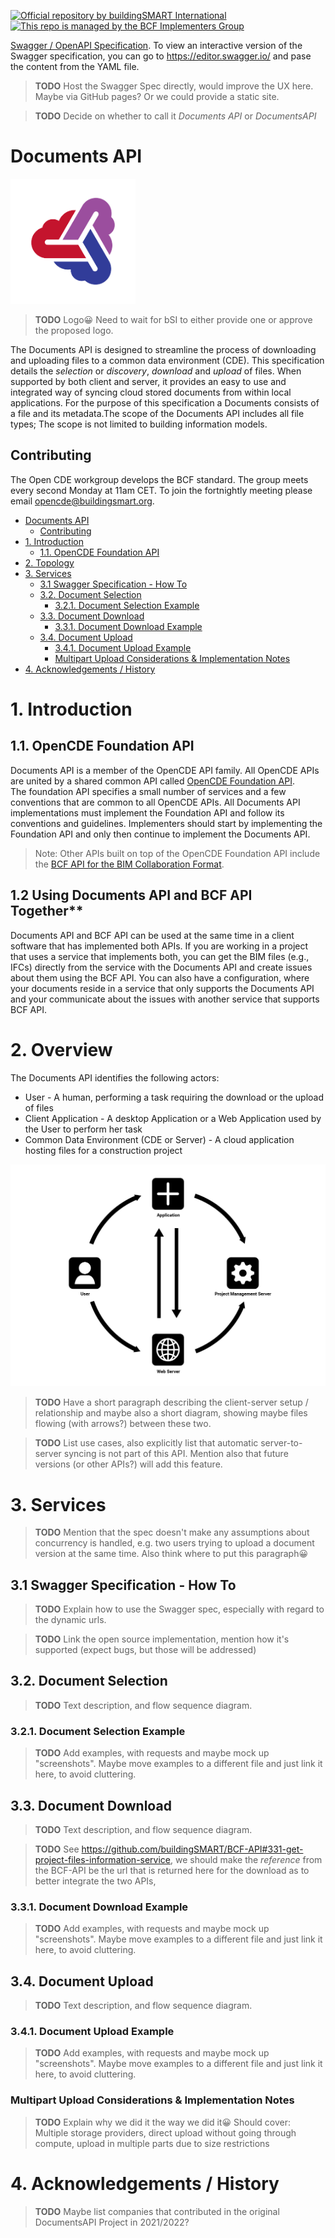 [![Official repository by buildingSMART International](https://img.shields.io/badge/buildingSMART-Official%20Repository-orange.svg)](https://www.buildingsmart.org/)
[![This repo is managed by the BCF Implementers Group](https://img.shields.io/badge/-BCF%20Implementers%20Group-blue.svg)](https://img.shields.io/badge/-BCF%20Implementers%20Group-blue.svg)

[Swagger / OpenAPI Specification](./swagger.yaml). To view an interactive version of the Swagger specification, you can go to <https://editor.swagger.io/> and pase the content from the YAML file.

> **TODO** Host the Swagger Spec directly, would improve the UX here. Maybe via GitHub pages? Or we could provide a static site.

> **TODO** Decide on whether to call it _Documents API_ or _DocumentsAPI_

# Documents API
<img src="./Images/CDE_Logo.png" width="200" height="200">

> **TODO** Logo😀 Need to wait for bSI to either provide one or approve the proposed logo.

The Documents API is designed to streamline the process of downloading and uploading files to a common data environment (CDE). This specification details the _selection_ or _discovery_, _download_ and _upload_ of files. When supported by both client and server, it provides an easy to use and integrated way of syncing cloud stored documents from within local applications. For the purpose of this specification a Documents consists of a file and its metadata.The scope of the Documents API includes all file types; The scope is not limited to building information models.

## Contributing

The Open CDE workgroup develops the BCF standard. The group meets every second Monday at 11am CET. To join the fortnightly meeting please email [opencde@buildingsmart.org](mailto:opencde@buildingsmart.org).

<!-- toc  https://ecotrust-canada.github.io/markdown-toc/ -->
- [Documents API](#documents-api)
  * [Contributing](#contributing)
- [1. Introduction](#1-introduction)
  * [1.1. OpenCDE Foundation API](#11-opencde-foundation-api)
- [2. Topology](#2-topology)
- [3. Services](#3-services)
  * [3.1 Swagger Specification - How To](#31-swagger-specification---how-to)
  * [3.2. Document Selection](#32-document-selection)
    + [3.2.1. Document Selection Example](#321-document-selection-example)
  * [3.3. Document Download](#33-document-download)
    + [3.3.1. Document Download Example](#331-document-download-example)
  * [3.4. Document Upload](#34-document-upload)
    + [3.4.1. Document Upload Example](#341-document-upload-example)
    + [Multipart Upload Considerations & Implementation Notes](#multipart-upload-considerations---implementation-notes)
- [4. Acknowledgements / History](#4-acknowledgements---history)
<!-- tocstop -->

# 1. Introduction

## 1.1. OpenCDE Foundation API

Documents API is a member of the OpenCDE API family. All OpenCDE APIs are united by a shared common API called [OpenCDE Foundation API](https://github.com/buildingSMART/foundation-API).  
The foundation API specifies a small number of services and a few conventions that are common to all OpenCDE APIs. All Documents API implementations must implement the Foundation API and follow its conventions and guidelines. Implementers should start by implementing the Foundation API and only then continue to implement the Documents API.

> Note: Other APIs built on top of the OpenCDE Foundation API include the [BCF API for the BIM Collaboration Format](https://github.com/buildingSMART/BCF-API).

## 1.2 Using Documents API and BCF API Together** 

Documents API and BCF API can be used at the same time in a client software that has implemented both APIs. If you are working in a project that uses a service that implements both, you can get the BIM files (e.g., IFCs) directly from the service with the Documents API and create issues about them using the BCF API. You can also have a configuration, where your documents reside in a service that only supports the Documents API and your communicate about the issues with another service that supports BCF API.


# 2. Overview

The Documents API identifies the following actors: 
* User - A human, performing a task requiring the download or the upload of files
* Client Application - A desktop Application or a Web Application used by the User to perform her task
* Common Data Environment (CDE or Server) - A cloud application hosting files for a construction project



![Documents API Topology](./Images/CDE_Overview_Diagram.png)

> **TODO** Have a short paragraph describing the client-server setup / relationship and maybe also a short diagram, showing maybe files flowing (with arrows?) between these two.

> **TODO** List use cases, also explicitly list that automatic server-to-server syncing is not part of this API. Mention also that future versions (or other APIs?) will add this feature.

# 3. Services

> **TODO** Mention that the spec doesn't make any assumptions about concurrency is handled, e.g. two users trying to upload a document version at the same time. Also think where to put this paragraph😀

## 3.1 Swagger Specification - How To

> **TODO** Explain how to use the Swagger spec, especially with regard to the dynamic urls.

> **TODO** Link the open source implementation, mention how it's supported (expect bugs, but those will be addressed)

## 3.2. Document Selection

> **TODO** Text description, and flow sequence diagram.

### 3.2.1. Document Selection Example

> **TODO** Add examples, with requests and maybe mock up "screenshots". Maybe move examples to a different file and just link it here, to avoid cluttering.

## 3.3. Document Download

> **TODO** Text description, and flow sequence diagram.

> **TODO** See <https://github.com/buildingSMART/BCF-API#331-get-project-files-information-service>, we should make the _reference_ from the BCF-API be the url that is returned here for the download as to better integrate the two APIs,

### 3.3.1. Document Download Example

> **TODO** Add examples, with requests and maybe mock up "screenshots". Maybe move examples to a different file and just link it here, to avoid cluttering.

## 3.4. Document Upload

> **TODO** Text description, and flow sequence diagram.

### 3.4.1. Document Upload Example

> **TODO** Add examples, with requests and maybe mock up "screenshots". Maybe move examples to a different file and just link it here, to avoid cluttering.

### Multipart Upload Considerations & Implementation Notes

> **TODO** Explain why we did it the way we did it😀 Should cover: Multiple storage providers, direct upload without going through compute, upload in multiple parts due to size restrictions

# 4. Acknowledgements / History

> **TODO** Maybe list companies that contributed in the original DocumentsAPI Project in 2021/2022?

